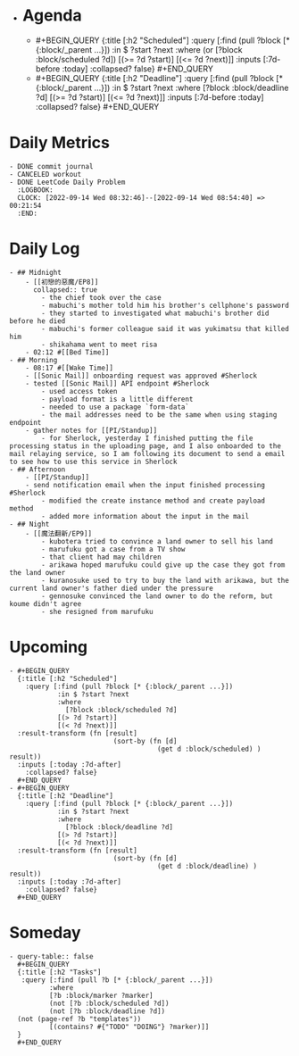 - # Agenda
	- #+BEGIN_QUERY
	  {:title [:h2 "Scheduled"]
	    :query [:find (pull ?block [* {:block/_parent ...}])
	            :in $ ?start ?next
	            :where
	            (or
	              [?block :block/scheduled ?d])
	            [(>= ?d ?start)]
	            [(<= ?d ?next)]]
	  :inputs [:7d-before :today]
	    :collapsed? false}
	  #+END_QUERY
	- #+BEGIN_QUERY
	  {:title [:h2 "Deadline"]
	    :query [:find (pull ?block [* {:block/_parent ...}])
	            :in $ ?start ?next
	            :where
	              [?block :block/deadline ?d]
	            [(>= ?d ?start)]
	            [(<= ?d ?next)]]
	    :inputs [:7d-before :today]
	    :collapsed? false}
	  #+END_QUERY
# Daily Metrics
	- DONE commit journal
	- CANCELED workout
	- DONE LeetCode Daily Problem
	  :LOGBOOK:
	  CLOCK: [2022-09-14 Wed 08:32:46]--[2022-09-14 Wed 08:54:40] =>  00:21:54
	  :END:
# Daily Log
	- ## Midnight
		- [[初戀的惡魔/EP8]]
		  collapsed:: true
			- the chief took over the case
			- mabuchi's mother told him his brother's cellphone's password
			- they started to investigated what mabuchi's brother did before he died
			- mabuchi's former colleague said it was yukimatsu that killed him
			- shikahama went to meet risa
		- 02:12 #[[Bed Time]]
	- ## Morning
		- 08:17 #[[Wake Time]]
		- [[Sonic Mail]] onboarding request was approved #Sherlock
		- tested [[Sonic Mail]] API endpoint #Sherlock
			- used access token
			- payload format is a little different
			- needed to use a package `form-data`
			- the mail addresses need to be the same when using staging endpoint
		- gather notes for [[PI/Standup]]
			- for Sherlock, yesterday I finished putting the file processing status in the uploading page, and I also onboarded to the mail relaying service, so I am following its document to send a email to see how to use this service in Sherlock
	- ## Afternoon
		- [[PI/Standup]]
		- send notification email when the input finished processing #Sherlock
			- modified the create instance method and create payload method
			- added more information about the input in the mail
	- ## Night
		- [[魔法翻新/EP9]]
			- kubotera tried to convince a land owner to sell his land
			- marufuku got a case from a TV show
			- that client had may children
			- arikawa hoped marufuku could give up the case they got from the land owner
			- kuranosuke used to try to buy the land with arikawa, but the current land owner's father died under the pressure
			- gennosuke convinced the land owner to do the reform, but koume didn't agree
			- she resigned from marufuku
# Upcoming
	- #+BEGIN_QUERY
	  {:title [:h2 "Scheduled"]
	    :query [:find (pull ?block [* {:block/_parent ...}])
	            :in $ ?start ?next
	            :where
	              [?block :block/scheduled ?d]
	            [(> ?d ?start)]
	            [(< ?d ?next)]]
	  :result-transform (fn [result]
	                          (sort-by (fn [d]
	                                     (get d :block/scheduled) ) result))    
	  :inputs [:today :7d-after]
	    :collapsed? false}
	  #+END_QUERY
	- #+BEGIN_QUERY
	  {:title [:h2 "Deadline"]
	    :query [:find (pull ?block [* {:block/_parent ...}])
	            :in $ ?start ?next
	            :where
	              [?block :block/deadline ?d]
	            [(> ?d ?start)]
	            [(< ?d ?next)]]
	  :result-transform (fn [result]
	                          (sort-by (fn [d]
	                                     (get d :block/deadline) ) result))    
	  :inputs [:today :7d-after]
	    :collapsed? false}
	  #+END_QUERY
# Someday
	- query-table:: false
	  #+BEGIN_QUERY
	  {:title [:h2 "Tasks"]
	   :query [:find (pull ?b [* {:block/_parent ...}])
	          :where
	          [?b :block/marker ?marker]
	          (not [?b :block/scheduled ?d])
	          (not [?b :block/deadline ?d])
	  (not (page-ref ?b "templates"))
	          [(contains? #{"TODO" "DOING"} ?marker)]]
	  }
	  #+END_QUERY
